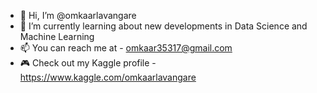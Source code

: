 - 👋 Hi, I’m @omkaarlavangare
- 🌱 I’m currently learning about new developments in Data Science and Machine Learning
- 📫 You can reach me at - omkaar35317@gmail.com
- 🎮 Check out my Kaggle profile - https://www.kaggle.com/omkaarlavangare

<!---
omkaarlavangare/omkaarlavangare is a ✨ special ✨ repository because its `README.md` (this file) appears on your GitHub profile.
You can click the Preview link to take a look at your changes.
--->
